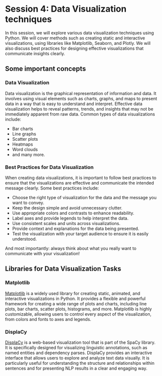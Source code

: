 # Session 4:  Data Visualization techniques

In this session, we will explore various data visualization techniques using Python. We will cover methods such as creating static and interactive visualizations, using libraries like Matplotlib, Seaborn, and Plotly. We will also discuss best practices for designing effective visualizations that communicate insights clearly.

## Some important concepts

### Data Visualization
Data visualization is the graphical representation of information and data. It involves using visual elements such as charts, graphs, and maps to present data in a way that is easy to understand and interpret. Effective data visualization helps to reveal patterns, trends, and insights that may not be immediately apparent from raw data. Common types of data visualizations include:
- Bar charts
- Line graphs
- Scatter plots
- Heatmaps
- Word clouds
- and many more.

### Best Practices for Data Visualization
When creating data visualizations, it is important to follow best practices to ensure that the visualizations are effective and communicate the intended message clearly. Some best practices include:
- Choose the right type of visualization for the data and the message you want to convey.
- Keep the design simple and avoid unnecessary clutter.
- Use appropriate colors and contrasts to enhance readability.
- Label axes and provide legends to help interpret the data.
- Use consistent scales and units across visualizations.
- Provide context and explanations for the data being presented.
- Test the visualization with your target audience to ensure it is easily understood.

And most importantly: always think about what you really want to communicate with your visualization! 

## Libraries for Data Visualization Tasks
### Matplotlib
[Matplotlib](https://matplotlib.org/) is a widely used library for creating static, animated, and interactive visualizations in Python. It provides a flexible and powerful framework for creating a wide range of plots and charts, including line plots, bar charts, scatter plots, histograms, and more. Matplotlib is highly customizable, allowing users to control every aspect of the visualization, from colors and fonts to axes and legends.

### DisplaCy
[DisplaCy](https://spacy.io/usage/visualizers) is a web-based visualization tool that is part of the SpaCy library. It is specifically designed for visualizing linguistic annotations, such as named entities and dependency parses. DisplaCy provides an interactive interface that allows users to explore and analyze text data visually. It is particularly useful for understanding the structure and relationships within sentences and for presenting NLP results in a clear and engaging way.